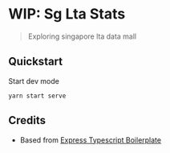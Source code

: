 # WIP: Sg Lta Stats
> Exploring singapore lta data mall

## Quickstart

Start dev mode
```
yarn start serve
```


## Credits
- Based from [Express Typescript Boilerplate](doc/boilerplate.md)

